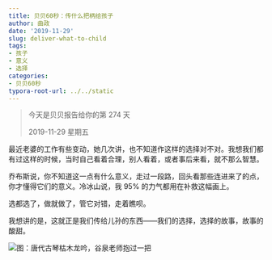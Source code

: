 ```yaml
---
title: 贝贝60秒：传什么把柄给孩子
author: 曲政
date: '2019-11-29'
slug: deliver-what-to-child
tags:
- 孩子
- 意义
- 选择
categories:
- 贝贝60秒
typora-root-url: ../../static
---
```

> 今天是贝贝报告给你的第 274 天
>
> 2019-11-29 星期五

最近老婆的工作有些变动，她几次讲，也不知道作这样的选择对不对。我想我们都有过这样的时候，当时自己看着合理，别人看着，或者事后来看，就不那么智慧。

乔布斯说，你不知道这一点有什么意义，走过一段路，回头看那些连进来了的点，你才懂得它们的意义。冷冰山说，我 95% 的力气都用在补救这幅画上。

选都选了，做就做了，管它对错，走着瞧呗。

我想讲的是，这就正是我们传给儿孙的东西——我们的选择，选择的故事，故事的酸甜。

![图：唐代古琴枯木龙吟，谷泉老师抱过一把](/images/2019-11-29-%E8%B4%9D%E8%B4%9D60%E7%A7%92%EF%BC%9A%E4%BC%A0%E4%BB%80%E4%B9%88%E6%8A%8A%E6%9F%84%E7%BB%99%E5%AD%A9%E5%AD%90/006tNbRwgy1g9qbz1m9wrj30ax0nbwfp.jpg)

